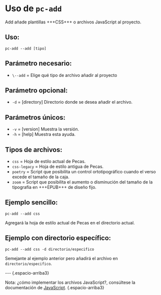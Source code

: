 # Uso de `pc-add`

Add añade plantillas +++CSS+++ o archivos JavaScript al proyecto.

## Uso:

```
pc-add --add [tipo]
```

## Parámetro necesario:

* `\--add` = Elige qué tipo de archivo añadir al proyecto

## Parámetro opcional:

* `-d` = [directory] Directorio donde se desea añadir el archivo.

## Parámetros únicos:

* `-v` = [version] Muestra la versión.
* `-h` = [help] Muestra esta ayuda.

## Tipos de archivos:

* `css` = Hoja de estilo actual de Pecas.
* `css-legacy` = Hoja de estilo antigua de Pecas.
* `poetry` = Script que posibilita un control ortotipográfico cuando el verso excede el tamaño de la caja.
* `zoom` = Script que posibilita el aumento o disminución del tamaño de la tipografía en +++EPUB+++ de diseño fijo.

## Ejemplo sencillo:

```
pc-add --add css
```

Agregará la hoja de estilo actual de Pecas en el directorio actual.

## Ejemplo con directorio específico:

```
pc-add --add css -d directorio/especifico
```

Semejante al ejemplo anterior pero añadirá el archivo en `directorio/especifico`.

--- {.espacio-arriba3}

Nota: ¿cómo implementar los archivos JavaScript?, consúltese la documentación de [JavaScript](js.html). {.espacio-arriba3}
